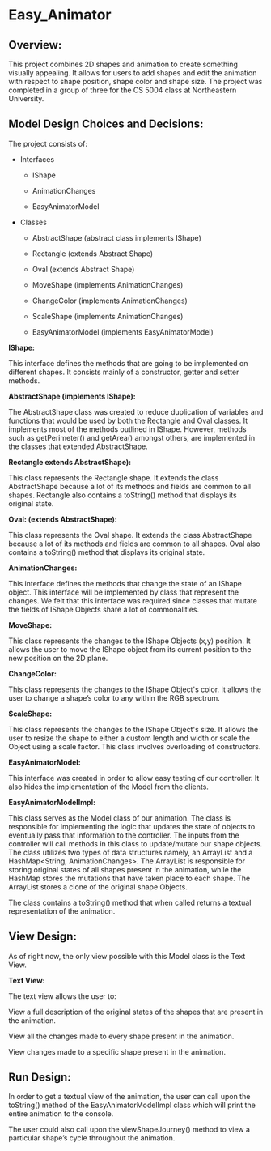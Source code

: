 # Easy_Animator

## Overview: 

This project combines 2D shapes and animation to create something visually appealing. It allows for users to add shapes and edit the animation with respect to shape position, shape color and shape size. The project was completed in a group of three for the CS 5004 class at Northeastern University. 

## Model Design Choices and Decisions: 

The project consists of: 

* Interfaces 

  * IShape 

  * AnimationChanges 

  * EasyAnimatorModel 

* Classes 

   * AbstractShape (abstract class implements IShape) 

   * Rectangle (extends Abstract Shape) 

   * Oval (extends Abstract Shape) 

  * MoveShape (implements AnimationChanges) 

  * ChangeColor (implements AnimationChanges) 

  * ScaleShape (implements AnimationChanges) 

  * EasyAnimatorModel (implements EasyAnimatorModel) 

**IShape:** 

This interface defines the methods that are going to be implemented on different shapes. It consists mainly of a constructor, getter and setter methods. 

**AbstractShape (implements IShape):** 

The AbstractShape class was created to reduce duplication of variables and functions that would be used by both the Rectangle and Oval classes. It implements most of the methods outlined in IShape. However, methods such as getPerimeter() and getArea() amongst others, are implemented in the classes that extended AbstractShape. 

**Rectangle extends AbstractShape):**

This class represents the Rectangle shape. It extends the class AbstractShape because a lot of 
its methods and fields are common to all shapes. Rectangle also contains a toString() method that displays its original state. 

**Oval: (extends AbstractShape):**

This class represents the Oval shape. It extends the class AbstractShape because a lot of 
its methods and fields are common to all shapes. Oval also contains a toString() method that displays its original state. 

**AnimationChanges:** 

This interface defines the methods that change the state of an IShape object. This interface 
will be implemented by class that represent the changes. We felt that this interface was required since classes that mutate the fields of IShape Objects share a lot of commonalities.  

**MoveShape:**

This class represents the changes to the IShape Objects (x,y) position. It allows the user to move the 
IShape object from its current position to the new position on the 2D plane. 

**ChangeColor:** 

This class represents the changes to the IShape Object's color. It allows the user to change a shape’s color to any within the RGB spectrum.  

**ScaleShape:** 

This class represents the changes to the IShape Object's size. It allows the user to resize the shape to either a custom length and width or scale the Object using a scale factor. This class involves overloading of constructors. 

**EasyAnimatorModel:** 

This interface was created in order to allow easy testing of our controller. It also hides the implementation of the Model from the clients. 

**EasyAnimatorModelImpl:** 

This class serves as the Model class of our animation. The class is responsible for implementing the logic 
that updates the state of objects to eventually pass that information to the controller. The inputs from the controller will call methods in this class to update/mutate our shape objects.  
The class utilizes two types of data structures namely, an ArrayList<IShape> and a HashMap<String, AnimationChanges>. The ArrayList is responsible for storing original states of all shapes present in the animation, while the HashMap stores the mutations that have taken place to each shape. The ArrayList stores a clone of the original shape Objects. 

The class contains a toString() method that when called returns a textual representation of the animation. 

 

## View Design: 

As of right now, the only view possible with this Model class is the Text View.  

**Text View:** 

The text view allows the user to: 

View a full description of the original states of the shapes that are present in the animation. 

View all the changes made to every shape present in the animation. 

View changes made to a specific shape present in the animation. 

 

## Run Design: 

In order to get a textual view of the animation, the user can call upon the toString() method of the EasyAnimatorModelImpl class which will print the entire animation to the console. 

The user could also call upon the viewShapeJourney() method to view a particular shape’s cycle throughout the animation. 

 

 

 

 

 
